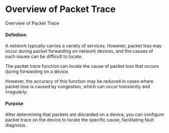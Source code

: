 Overview of Packet Trace
========================

Overview of Packet Trace

#### Definition

A network typically carries a variety of services. However, packet loss may occur during packet forwarding on network devices, and the causes of such issues can be difficult to locate.

The packet trace function can locate the cause of packet loss that occurs during forwarding on a device.

However, the accuracy of this function may be reduced in cases where packet loss is caused by congestion, which can occur transiently and irregularly.


#### Purpose

After determining that packets are discarded on a device, you can configure packet trace on the device to locate the specific cause, facilitating fault diagnosis.